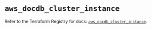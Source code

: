 # `aws_docdb_cluster_instance`

Refer to the Terraform Registry for docs: [`aws_docdb_cluster_instance`](https://registry.terraform.io/providers/hashicorp/aws/6.12.0/docs/resources/docdb_cluster_instance).
